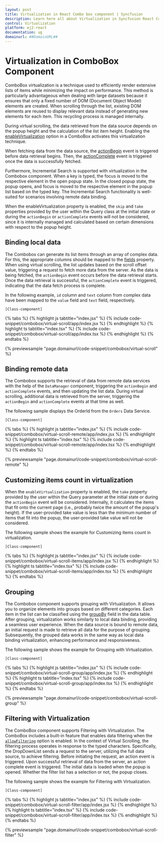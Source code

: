 ```yaml
---
layout: post
title: Virtualization in React Combo box component | Syncfusion
description: Learn here all about Virtualization in Syncfusion React Combo box component of Syncfusion Essential JS 2 and more.
control: Virtualization 
platform: ej2-react
documentation: ug
domainurl: ##DomainURL##
---
```


# Virtualization in ComboBox Component 

ComboBox virtualization is a technique used to efficiently render extensive lists of items while minimizing the impact on performance. This method is particularly advantageous when dealing with large datasets because it ensures that only a fixed number of DOM (Document Object Model) elements are created. When scrolling through the list, existing DOM elements are reused to display relevant data instead of generating new elements for each item. This recycling process is managed internally.
 
During virtual scrolling, the data retrieved from the data source depends on the popup height and the calculation of the list item height. Enabling the [enableVirtualization](../api/combo-box/#enableVirtualization) option in a ComboBox activates this virtualization technique.
 
When fetching data from the data source, the [actionBegin](../api/combo-box/#actionbegin) event is triggered before data retrieval begins. Then, the [actionComplete](../api/combo-box/#actioncomplete) event is triggered once the data is successfully fetched.

Furthermore, Incremental Search is supported with virtualization in the Combobox component. When a key is typed, the focus is moved to the respective element in the open popup state. In the closed popup state, the popup opens, and focus is moved to the respective element in the popup list based on the typed key. The Incremental Search functionality is well-suited for scenarios involving remote data binding.

When the enableVirtualization property is enabled, the `skip` and `take` properties provided by the user within the Query class at the initial state or during the `actionBegin` or `actionComplete` events will not be considered, since it is internally managed and calculated based on certain dimensions with respect to the popup height.

## Binding local data

The Combobox can generate its list items through an array of complex data. For this, the appropriate columns should be mapped to the [fields](../api/combo-box/#fields) property. When using virtual scrolling, the list updates based on the scroll offset value, triggering a request to fetch more data from the server. As the data is being fetched, the `actionBegin` event occurs before the data retrieval starts. Once the data retrieval is successful, the `actionComplete` event is triggered, indicating that the data fetch process is complete.

In the following example, `id` column and `text` column from complex data have been mapped to the `value` field and `text` field, respectively.

`[Class-component]`

{% tabs %}
{% highlight js tabtitle="index.jsx" %}
{% include code-snippet/combobox/virtual-scroll/app/index.jsx %}
{% endhighlight %}
{% highlight ts tabtitle="index.tsx" %}
{% include code-snippet/combobox/virtual-scroll/app/index.tsx %}
{% endhighlight %}
{% endtabs %}

 {% previewsample "page.domainurl/code-snippet/combobox/virtual-scroll" %}


## Binding remote data

The Combobox supports the retrieval of data from remote data services with the help of the `DataManager` component, triggering the `actionBegin` and `actionComplete` events, and then updating the list data. During virtual scrolling, additional data is retrieved from the server, triggering the `actionBegin` and `actionComplete` events at that time as well.

The following sample displays the OrderId from the `Orders` Data Service.

`[Class-component]`

{% tabs %}
{% highlight js tabtitle="index.jsx" %}
{% include code-snippet/combobox/virtual-scroll-remote/app/index.jsx %}
{% endhighlight %}
{% highlight ts tabtitle="index.tsx" %}
{% include code-snippet/combobox/virtual-scroll-remote/app/index.tsx %}
{% endhighlight %}
{% endtabs %}

 {% previewsample "page.domainurl/code-snippet/combobox/virtual-scroll-remote" %}


## Customizing items count in virtualization 

When the `enableVirtualization` property is enabled, the `take` property provided by the user within the Query parameter at the initial state or during the `actionBegin` event will be considered. Internally, it calculates the items that fit onto the current page (i.e., probably twice the amount of the popup's height). If the user-provided take value is less than the minimum number of items that fit into the popup, the user-provided take value will not be considered.

The following sample shows the example for Customizing items count in virtualization.

`[Class-component]`

{% tabs %}
{% highlight js tabtitle="index.jsx" %}
{% include code-snippet/combobox/virtual-scroll-items/app/index.jsx %}
{% endhighlight %}
{% highlight ts tabtitle="index.tsx" %}
{% include code-snippet/combobox/virtual-scroll-items/app/index.tsx %}
{% endhighlight %}
{% endtabs %}


## Grouping

The Combobox component supports grouping with Virtualization. It allows you to organize elements into groups based on different categories. Each item in the list can be classified using the [groupBy](../api/combo-box/#fields) field in the data table. After grouping, virtualization works similarly to local data binding, providing a seamless user experience. When the data source is bound to remote data, an initial request is made to retrieve all data for the purpose of grouping. Subsequently, the grouped data works in the same way as local data binding virtualization, enhancing performance and responsiveness.

The following sample shows the example for Grouping with Virtualization.

`[Class-component]`

{% tabs %}
{% highlight js tabtitle="index.jsx" %}
{% include code-snippet/combobox/virtual-scroll-group/app/index.jsx %}
{% endhighlight %}
{% highlight ts tabtitle="index.tsx" %}
{% include code-snippet/combobox/virtual-scroll-group/app/index.tsx %}
{% endhighlight %}
{% endtabs %}

 {% previewsample "page.domainurl/code-snippet/combobox/virtual-scroll-group" %}

## Filtering with Virtualization

The ComboBox component supports Filtering with Virtualization. The ComboBox includes a built-in feature that enables data filtering when the [`allowFiltering`](../api/combo-box/#allowfiltering) option is enabled. In the context of Virtual Scrolling, the filtering process operates in response to the typed characters. Specifically, the DropDownList sends a request to the server, utilizing the full data source, to achieve filtering. Before initiating the request, an action event is triggered. Upon successful retrieval of data from the server, an action complete event is triggered. The initial data is loaded when the popup is opened. Whether the filter list has a selection or not, the popup closes.

The following sample shows the example for Filtering with Virtualization.

`[Class-component]`

{% tabs %}
{% highlight js tabtitle="index.jsx" %}
{% include code-snippet/combobox/virtual-scroll-filter/app/index.jsx %}
{% endhighlight %}
{% highlight ts tabtitle="index.tsx" %}
{% include code-snippet/combobox/virtual-scroll-filter/app/index.tsx %}
{% endhighlight %}
{% endtabs %}

 {% previewsample "page.domainurl/code-snippet/combobox/virtual-scroll-filter" %}

